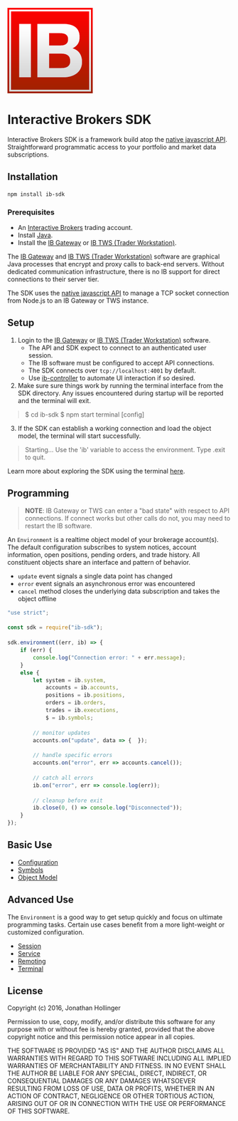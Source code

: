 [![Logo](./ib-logo.png)](http://interactivebrokers.com/)

# Interactive Brokers SDK

Interactive Brokers SDK is a framework build atop the [native javascript API](https://github.com/pilwon/node-ib).  Straightforward programmatic access to your portfolio and market data subscriptions.

## Installation

    npm install ib-sdk

### Prerequisites

* An [Interactive Brokers](https://www.interactivebrokers.com/) trading account.
* Install [Java](https://java.com/en/download/).
* Install the [IB Gateway](http://interactivebrokers.github.io) or [IB TWS (Trader Workstation)](https://www.interactivebrokers.com/en/index.php?f=674&ns=T).

The [IB Gateway](http://interactivebrokers.github.io) and [IB TWS (Trader Workstation)](https://www.interactivebrokers.com/en/index.php?f=674&ns=T) software are graphical Java processes that encrypt and proxy calls to back-end servers.  Without dedicated communication infrastructure, there is no IB support for direct connections to their server tier.

The SDK uses the [native javascript API](https://github.com/pilwon/node-ib) to manage a TCP socket connection from Node.js to an IB Gateway or TWS instance.

## Setup

1. Login to the [IB Gateway](http://interactivebrokers.github.io) or [IB TWS (Trader Workstation)](https://www.interactivebrokers.com/en/index.php?f=674&ns=T) software.
    * The API and SDK expect to connect to an authenticated user session.
    * The IB software must be configured to accept API connections.
    * The SDK connects over `tcp://localhost:4001` by default.
    * Use [ib-controller](https://github.com/ib-controller/ib-controller/releases) to automate UI interaction if so desired.
2. Make sure sure things work by running the terminal interface from the SDK directory.  Any issues encountered during startup will be reported and the terminal will exit.

>    $ cd ib-sdk
>    $ npm start terminal [config]
    
3. If the SDK can establish a working connection and load the object model, the terminal will start successfully.

>    Starting...
>    Use the 'ib' variable to access the environment. Type .exit to quit.
>    > 

Learn more about exploring the SDK using the terminal [here](./docs/terminal.md).

## Programming

> **NOTE**: IB Gateway or TWS can enter a "bad state" with respect to API connections.  If connect works but other calls do not, you may need to restart the IB software.

An `Environment` is a realtime object model of your brokerage account(s).  The default configuration subscribes to system notices, account information, open positions, pending orders, and trade history.  All constituent objects share an interface and pattern of behavior.

* `update` event signals a single data point has changed
* `error` event signals an asynchronous error was encountered
* `cancel` method closes the underlying data subscription and takes the object offline

```javascript
"use strict";

const sdk = require("ib-sdk");

sdk.environment((err, ib) => {
    if (err) {
        console.log("Connection error: " + err.message);
    }
    else {
        let system = ib.system,
            accounts = ib.accounts,
            positions = ib.positions,
            orders = ib.orders,
            trades = ib.executions,
            $ = ib.symbols;
            
        // monitor updates
        accounts.on("update", data => {  });
        
        // handle specific errors
        accounts.on("error", err => accounts.cancel());
    
        // catch all errors
        ib.on("error", err => console.log(err));
        
        // cleanup before exit
        ib.close(0, () => console.log("Disconnected"));
    }
});
```

## Basic Use

* [Configuration](./docs/configuration.md)
* [Symbols](./docs/symbols.md)
* [Object Model](./docs/model.md)

## Advanced Use

The `Environment` is a good way to get setup quickly and focus on ultimate programming tasks.  Certain use cases benefit from a more light-weight or customized configuration.

* [Session](./docs/session.md)
* [Service](./docs/service.md)
* [Remoting](./docs/remoting.md)
* [Terminal](./docs/terminal.md)

## License

Copyright (c) 2016, Jonathan Hollinger

Permission to use, copy, modify, and/or distribute this software for any purpose with or without fee is hereby granted, provided that the above copyright notice and this permission notice appear in all copies.

THE SOFTWARE IS PROVIDED "AS IS" AND THE AUTHOR DISCLAIMS ALL WARRANTIES WITH REGARD TO THIS SOFTWARE INCLUDING ALL IMPLIED WARRANTIES OF MERCHANTABILITY AND FITNESS. IN NO EVENT SHALL THE AUTHOR BE LIABLE FOR ANY SPECIAL, DIRECT, INDIRECT, OR CONSEQUENTIAL DAMAGES OR ANY DAMAGES WHATSOEVER RESULTING FROM LOSS OF USE, DATA OR PROFITS, WHETHER IN AN ACTION OF CONTRACT, NEGLIGENCE OR OTHER TORTIOUS ACTION, ARISING OUT OF OR IN CONNECTION WITH THE USE OR PERFORMANCE OF THIS SOFTWARE.